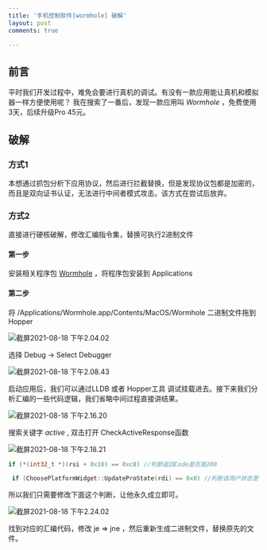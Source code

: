 ```yaml
---
title: '手机控制软件[wormhole] 破解'
layout: post
comments: true

---
```


## 前言

平时我们开发过程中，难免会要进行真机的调试。有没有一款应用能让真机和模拟器一样方便使用呢？ 我在搜索了一番后，发现一款应用叫 *Wormhole* ，免费使用3天，后续升级Pro 45元。

## 破解

### 方式1

本想通过抓包分析下应用协议，然后进行拦截替换，但是发现协议包都是加密的，而且是双向证书认证，无法进行中间者模式攻击。该方式在尝试后放弃。

### 方式2

直接进行硬核破解，修改汇编指令集，替换可执行2进制文件

#### 第一步

安装相关程序包  [Wormhole](https://er.run/) ，将程序包安装到 Applications

#### 第二步

将 /Applications/Wormhole.app/Contents/MacOS/Wormhole 二进制文件拖到 Hopper

![截屏2021-08-18 下午2.04.02](https://i.loli.net/2021/08/18/nFEDcZs8w4NS9Kl.png)

选择 Debug -> Select Debugger

![截屏2021-08-18 下午2.08.43](https://i.loli.net/2021/08/18/aH9szTu6qSro4i7.png)

启动应用后，我们可以通过LLDB 或者 Hopper工具 调试挂载进去。接下来我们分析汇编的一些代码逻辑，我们省略中间过程直接讲结果。

![截屏2021-08-18 下午2.16.20](https://i.loli.net/2021/08/18/9hmOrnapXdzfAei.png)

搜索关键字 *active* , 双击打开 CheckActiveResponse函数

![截屏2021-08-18 下午2.18.21](https://i.loli.net/2021/08/18/nXtNHiwVrqhOekR.png)

```c++
if (*(int32_t *)(rsi + 0x10) == 0xc8) //判断返回Code是否是200
```

```c++
 if (ChoosePlatformWidget::UpdateProState(rdi) == 0x0) //判断该用户状态是否 激活状态
```

所以我们只需要修改下面这个判断，让他永久成立即可。

![截屏2021-08-18 下午2.24.02](https://i.loli.net/2021/08/18/gWYt9M2xpQDLn4a.png)

找到对应的汇编代码，修改 je => jne ，然后重新生成二进制文件，替换原先的文件。

